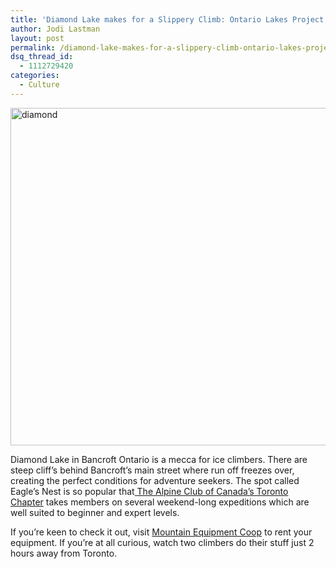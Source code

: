 ```yaml
---
title: 'Diamond Lake makes for a Slippery Climb: Ontario Lakes Project'
author: Jodi Lastman
layout: post
permalink: /diamond-lake-makes-for-a-slippery-climb-ontario-lakes-project/
dsq_thread_id:
  - 1112729420
categories:
  - Culture
---
```

<a href="http://hypenotic.com/ontario-lakes-project/10653/diamond-lake-makes-for-a-slippery-climb-ontario-lakes-project/attachment/diamond" rel="attachment wp-att-10658"><img class="alignnone size-medium wp-image-10658" alt="diamond" src="http://hypenotic.com/wordpress/wp-content/uploads/2013/03/diamond-580x540.png" width="580" height="540" /></a>

Diamond Lake in Bancroft Ontario is a mecca for ice climbers. There are steep cliff&#8217;s behind Bancroft&#8217;s main street where run off freezes over, creating the perfect conditions for adventure seekers. The spot called Eagle&#8217;s Nest is so popular that[ The Alpine Club of Canada&#8217;s Toronto Chapter][1] takes members on several weekend-long expeditions which are well suited to beginner and expert levels.

If you&#8217;re keen to check it out, visit [Mountain Equipment Coop][2] to rent your equipment. If you&#8217;re at all curious, watch two climbers do their stuff just 2 hours away from Toronto.

 [1]: http://www.alpineclubtoronto.ca/
 [2]: http://www.mec.ca/Main/home.jsp